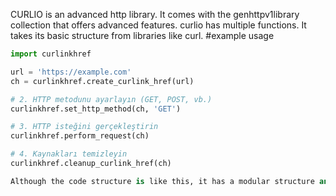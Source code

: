 CURLIO is an advanced http library. It comes with the genhttpv1library collection that offers advanced features. curlio has multiple functions. It takes its basic structure from libraries like curl.
#example usage                  

```python
import curlinkhref

url = 'https://example.com'
ch = curlinkhref.create_curlink_href(url)

# 2. HTTP metodunu ayarlayın (GET, POST, vb.)
curlinkhref.set_http_method(ch, 'GET')

# 3. HTTP isteğini gerçekleştirin
curlinkhref.perform_request(ch)

# 4. Kaynakları temizleyin
curlinkhref.cleanup_curlink_href(ch)

Although the code structure is like this, it has a modular structure and has been developed in a way that it can be easily integrated or developed 















